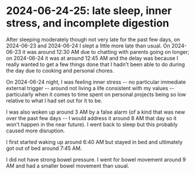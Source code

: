 # 2024-06-24-25: late sleep, inner stress, and incomplete digestion

After sleeping moderately though not very late for the past few days,
on 2024-06-23 and 2024-06-24 I slept a little more late than usual. On
2024-06-23 it was around 12:30 AM due to chatting with parents going
on longer; on 2024-06-24 it was at around 12:45 AM and the delay was
because I really wanted to get a few things done that I hadn't been
able to do during the day due to cooking and personal chores.

On 2024-06-24 night, I was feeling inner stress -- no particular
immediate external trigger -- around not living a life consistent with
my values -- particularly when it comes to time spent on personal
projects being so low relative to what I had set out for it to be.

I was also woken up around 3 AM by a false alarm (of a kind that was
new over the past few days -- I would address it around 8 AM that day
so it won't happen in the near future). I went back to sleep but this
probably caused more disruption.

I first started waking up around 6:40 AM but stayed in bed and
ultimately got out of bed around 7:45 AM.

I did not have strong bowel pressure. I went for bowel movement around
9 AM and had a smaller bowel movement than usual.
